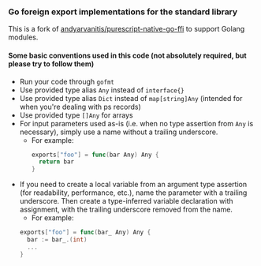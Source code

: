 ### Go foreign export implementations for the standard library

This is a fork of [andyarvanitis/purescript-native-go-ffi](https://github.com/andyarvanitis/purescript-native-go-ffi) to support Golang modules.

#### Some basic conventions used in this code (not absolutely required, but please try to follow them)
* Run your code through `gofmt`
* Use provided type alias `Any` instead of `interface{}`
* Use provided type alias `Dict` instead of `map[string]Any` (intended for when you're dealing with ps records)
* Use provided type `[]Any` for arrays
* For input parameters used as-is (i.e. when no type assertion from `Any` is necessary), simply use a name without a trailing underscore.
  * For example:
    ```go
    exports["foo"] = func(bar Any) Any {
      return bar
    }
    ```
* If you need to create a local variable from an argument type assertion (for readability, performance, etc.), name the parameter with a trailing underscore. Then create a type-inferred variable declaration with assignment, with the trailing underscore removed from the name.
  * For example:
  ```go
  exports["foo"] = func(bar_ Any) Any {
    bar := bar_.(int)
    ...
  }
